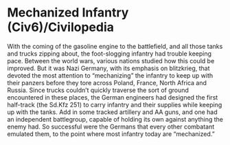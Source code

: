 # Mechanized Infantry (Civ6)/Civilopedia

With the coming of the gasoline engine to the battlefield, and all those tanks and trucks zipping about, the foot-slogging infantry had trouble keeping pace. Between the world wars, various nations studied how this could be improved. But it was Nazi Germany, with its emphasis on blitzkrieg, that devoted the most attention to “mechanizing” the infantry to keep up with their panzers before they tore across Poland, France, North Africa and Russia. Since trucks couldn’t quickly traverse the sort of ground encountered in these places, the German engineers had designed the first half-track (the Sd.Kfz 251) to carry infantry and their supplies while keeping up with the tanks. Add in some tracked artillery and AA guns, and one had an independent battlegroup, capable of holding its own against anything the enemy had. So successful were the Germans that every other combatant emulated them, to the point where most infantry today are “mechanized.”
